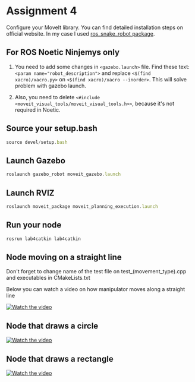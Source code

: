 # Assignment 4 
Configure your MoveIt library. You can find detailed installation steps on official website. In my case I used [ros_snake_robot package](https://github.com/fenixkz/ros_snake_robot).   

## For ROS Noetic Ninjemys only
1. You need to add some changes in `<gazebo.launch>` file. Find these text: `<param name="robot_description">` and replace `<$(find xacro)/xacro.py>` on `<$(find xacro)/xacro --inorder>`. This will solve problem with gazebo launch. 

1. Also, you need to delete `<#include <moveit_visual_tools/moveit_visual_tools.h>>`, because it's not required in Noetic.

## Source your setup.bash
```javascript
source devel/setup.bash
```

## Launch Gazebo
 ```javascript
roslaunch gazebo_robot moveit_gazebo.launch
```

## Launch RVIZ
 ```javascript
roslaunch moveit_package moveit_planning_execution.launch
```

## Run your node
 ```javascript
rosrun lab4catkin lab4catkin
```
## Node moving on a straight line
Don't forget to change name of the test file on test_(movement_type).cpp and executables in CMakeLists.txt

Below you can watch a video on how manipulator moves along a straight line

[![Watch the video](http://i3.ytimg.com/vi/6v5-ZtErJSk/hqdefault.jpg)](https://www.youtube.com/watch?v=6v5-ZtErJSk&feature=youtu.be)

## Node that draws a circle

[![Watch the video](http://i3.ytimg.com/vi/QPuplEMZ1ew/hqdefault.jpg)](https://www.youtube.com/watch?v=QPuplEMZ1ew)

## Node that draws a rectangle

[![Watch the video](https://img.youtube.com/vi/Yplz1VXiJ0M/hqdefault.jpg)](https://www.youtube.com/watch?v=Yplz1VXiJ0M)

